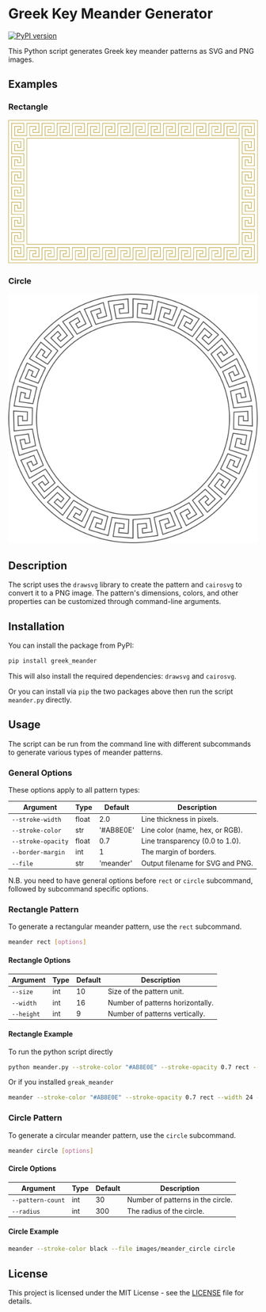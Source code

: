 # Greek Key Meander Generator

[![PyPI version](https://badge.fury.io/py/greek-meander.svg)](https://badge.fury.io/py/greek-meander)

This Python script generates Greek key meander patterns as SVG and PNG images.

## Examples

### Rectangle

![Meander Rectangle](https://raw.githubusercontent.com/bingqiao/greek_meander/refs/heads/master/images/meander_rectangle.png)

### Circle

![Meander Circle](https://raw.githubusercontent.com/bingqiao/greek_meander/refs/heads/master/images/meander_circle.png)

## Description

The script uses the `drawsvg` library to create the pattern and `cairosvg` to convert it to a PNG image. The pattern's dimensions, colors, and other properties can be customized through command-line arguments.

## Installation

You can install the package from PyPI:

```bash
pip install greek_meander
```

This will also install the required dependencies: `drawsvg` and `cairosvg`.

Or you can install via `pip` the two packages above then run the script `meander.py` directly.

## Usage

The script can be run from the command line with different subcommands to generate various types of meander patterns.

### General Options

These options apply to all pattern types:

| Argument | Type | Default | Description |
|---|---|---|---|
| `--stroke-width` | float | 2.0 | Line thickness in pixels. |
| `--stroke-color` | str | '#AB8E0E' | Line color (name, hex, or RGB). |
| `--stroke-opacity`| float | 0.7 | Line transparency (0.0 to 1.0). |
| `--border-margin` | int | 1 | The margin of borders. |
| `--file` | str | 'meander' | Output filename for SVG and PNG. |

N.B. you need to have general options before `rect` or `circle` subcommand, followed by subcommand specific options.

### Rectangle Pattern

To generate a rectangular meander pattern, use the `rect` subcommand.

```bash
meander rect [options]
```

#### Rectangle Options

| Argument | Type | Default | Description |
|---|---|---|---|
| `--size` | int | 10 | Size of the pattern unit. |
| `--width` | int | 16 | Number of patterns horizontally. |
| `--height` | int | 9 | Number of patterns vertically. |

#### Rectangle Example

To run the python script directly
```bash
python meander.py --stroke-color "#AB8E0E" --stroke-opacity 0.7 rect --width 24 --height 13 --size 10
```

Or if you installed `greak_meander`

```bash
meander --stroke-color "#AB8E0E" --stroke-opacity 0.7 rect --width 24 --height 13 --size 10
```

### Circle Pattern

To generate a circular meander pattern, use the `circle` subcommand.

```bash
meander circle [options]
```

#### Circle Options

| Argument | Type | Default | Description |
|---|---|---|---|
| `--pattern-count` | int | 30 | Number of patterns in the circle. |
| `--radius` | int | 300 | The radius of the circle. |

#### Circle Example

```bash
meander --stroke-color black --file images/meander_circle circle
```

## License

This project is licensed under the MIT License - see the [LICENSE](LICENSE) file for details.